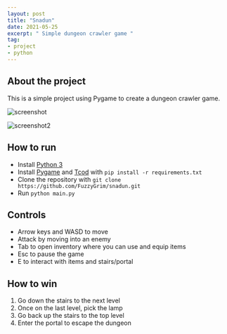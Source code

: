 ```yaml
---
layout: post
title: "Snadun"
date: 2021-05-25
excerpt: " Simple dungeon crawler game "
tag:
- project 
- python
---
```


## About the project

This is a simple project using Pygame to create a dungeon crawler game.

![screenshot](https://github.com/FuzzyGrim/snadun/raw/master/screenshots/screenshot.png)

![screenshot2](https://github.com/FuzzyGrim/snadun/raw/master/screenshots/screenshot2.png)

## How to run

* Install [Python 3](https://www.python.org/downloads/)
* Install [Pygame](https://www.pygame.org/news) and [Tcod](https://github.com/libtcod/python-tcod) with `pip install -r requirements.txt`
* Clone the repository with `git clone https://github.com/FuzzyGrim/snadun.git`
* Run `python main.py`

## Controls

* Arrow keys and WASD to move
* Attack by moving into an enemy
* Tab to open inventory where you can use and equip items
* Esc to pause the game
* E to interact with items and stairs/portal

## How to win

1. Go down the stairs to the next level
2. Once on the last level, pick the lamp
3. Go back up the stairs to the top level
4. Enter the portal to escape the dungeon
